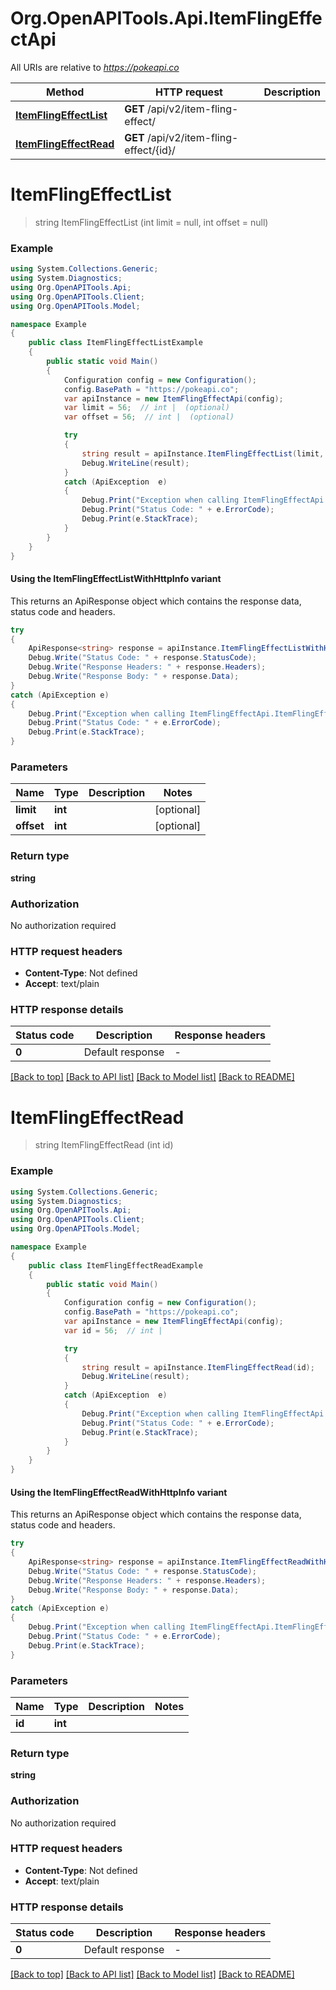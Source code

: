 # Org.OpenAPITools.Api.ItemFlingEffectApi

All URIs are relative to *https://pokeapi.co*

| Method | HTTP request | Description |
|--------|--------------|-------------|
| [**ItemFlingEffectList**](ItemFlingEffectApi.md#itemflingeffectlist) | **GET** /api/v2/item-fling-effect/ |  |
| [**ItemFlingEffectRead**](ItemFlingEffectApi.md#itemflingeffectread) | **GET** /api/v2/item-fling-effect/{id}/ |  |

<a id="itemflingeffectlist"></a>
# **ItemFlingEffectList**
> string ItemFlingEffectList (int limit = null, int offset = null)



### Example
```csharp
using System.Collections.Generic;
using System.Diagnostics;
using Org.OpenAPITools.Api;
using Org.OpenAPITools.Client;
using Org.OpenAPITools.Model;

namespace Example
{
    public class ItemFlingEffectListExample
    {
        public static void Main()
        {
            Configuration config = new Configuration();
            config.BasePath = "https://pokeapi.co";
            var apiInstance = new ItemFlingEffectApi(config);
            var limit = 56;  // int |  (optional) 
            var offset = 56;  // int |  (optional) 

            try
            {
                string result = apiInstance.ItemFlingEffectList(limit, offset);
                Debug.WriteLine(result);
            }
            catch (ApiException  e)
            {
                Debug.Print("Exception when calling ItemFlingEffectApi.ItemFlingEffectList: " + e.Message);
                Debug.Print("Status Code: " + e.ErrorCode);
                Debug.Print(e.StackTrace);
            }
        }
    }
}
```

#### Using the ItemFlingEffectListWithHttpInfo variant
This returns an ApiResponse object which contains the response data, status code and headers.

```csharp
try
{
    ApiResponse<string> response = apiInstance.ItemFlingEffectListWithHttpInfo(limit, offset);
    Debug.Write("Status Code: " + response.StatusCode);
    Debug.Write("Response Headers: " + response.Headers);
    Debug.Write("Response Body: " + response.Data);
}
catch (ApiException e)
{
    Debug.Print("Exception when calling ItemFlingEffectApi.ItemFlingEffectListWithHttpInfo: " + e.Message);
    Debug.Print("Status Code: " + e.ErrorCode);
    Debug.Print(e.StackTrace);
}
```

### Parameters

| Name | Type | Description | Notes |
|------|------|-------------|-------|
| **limit** | **int** |  | [optional]  |
| **offset** | **int** |  | [optional]  |

### Return type

**string**

### Authorization

No authorization required

### HTTP request headers

 - **Content-Type**: Not defined
 - **Accept**: text/plain


### HTTP response details
| Status code | Description | Response headers |
|-------------|-------------|------------------|
| **0** | Default response |  -  |

[[Back to top]](#) [[Back to API list]](../../README.md#documentation-for-api-endpoints) [[Back to Model list]](../../README.md#documentation-for-models) [[Back to README]](../../README.md)

<a id="itemflingeffectread"></a>
# **ItemFlingEffectRead**
> string ItemFlingEffectRead (int id)



### Example
```csharp
using System.Collections.Generic;
using System.Diagnostics;
using Org.OpenAPITools.Api;
using Org.OpenAPITools.Client;
using Org.OpenAPITools.Model;

namespace Example
{
    public class ItemFlingEffectReadExample
    {
        public static void Main()
        {
            Configuration config = new Configuration();
            config.BasePath = "https://pokeapi.co";
            var apiInstance = new ItemFlingEffectApi(config);
            var id = 56;  // int | 

            try
            {
                string result = apiInstance.ItemFlingEffectRead(id);
                Debug.WriteLine(result);
            }
            catch (ApiException  e)
            {
                Debug.Print("Exception when calling ItemFlingEffectApi.ItemFlingEffectRead: " + e.Message);
                Debug.Print("Status Code: " + e.ErrorCode);
                Debug.Print(e.StackTrace);
            }
        }
    }
}
```

#### Using the ItemFlingEffectReadWithHttpInfo variant
This returns an ApiResponse object which contains the response data, status code and headers.

```csharp
try
{
    ApiResponse<string> response = apiInstance.ItemFlingEffectReadWithHttpInfo(id);
    Debug.Write("Status Code: " + response.StatusCode);
    Debug.Write("Response Headers: " + response.Headers);
    Debug.Write("Response Body: " + response.Data);
}
catch (ApiException e)
{
    Debug.Print("Exception when calling ItemFlingEffectApi.ItemFlingEffectReadWithHttpInfo: " + e.Message);
    Debug.Print("Status Code: " + e.ErrorCode);
    Debug.Print(e.StackTrace);
}
```

### Parameters

| Name | Type | Description | Notes |
|------|------|-------------|-------|
| **id** | **int** |  |  |

### Return type

**string**

### Authorization

No authorization required

### HTTP request headers

 - **Content-Type**: Not defined
 - **Accept**: text/plain


### HTTP response details
| Status code | Description | Response headers |
|-------------|-------------|------------------|
| **0** | Default response |  -  |

[[Back to top]](#) [[Back to API list]](../../README.md#documentation-for-api-endpoints) [[Back to Model list]](../../README.md#documentation-for-models) [[Back to README]](../../README.md)

